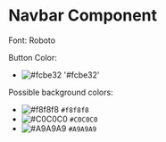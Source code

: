 # Navbar Component

Font:
Roboto

Button Color: 
- ![#fcbe32](https://placehold.it/15/fcbe32/000000?text=+) '#fcbe32'

Possible background colors:
 - ![#f8f8f8](https://placehold.it/15/f8f8f8/000000?text=+) `#f8f8f8`
 - ![#C0C0C0](https://placehold.it/15/C0C0C0/000000?text=+) `#C0C0C0`
 - ![#A9A9A9](https://placehold.it/15/A9A9A9/000000?text=+) `#A9A9A9`
